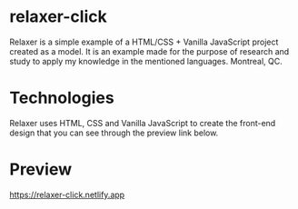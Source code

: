 # relaxer-click
Relaxer is a simple example of a HTML/CSS + Vanilla JavaScript project created as a model. It is an example made for the purpose of research and study to apply my knowledge in the mentioned languages. Montreal, QC.

# Technologies
Relaxer uses HTML, CSS and Vanilla JavaScript to create the front-end design that you can see through the preview link below.

# Preview
https://relaxer-click.netlify.app
